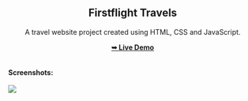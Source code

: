 <h2 align="center">Firstflight Travels</h2>
<div align="center">
<p>A travel website project created using HTML, CSS and JavaScript.</p>
<a href="index.html" target="_blank"><strong>➥ Live Demo</strong></a>
</div> <br/><br/>
<b>Screenshots:</b> <br/><br/>
<img src="readme-image.jpg"></img>
